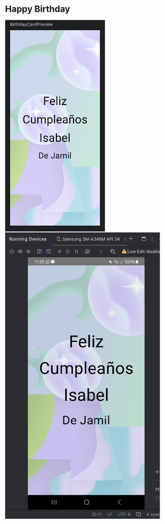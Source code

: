 # Happy Birthday

![vista previa](Captura%20de%20pantalla%202024-08-29%20232452.png)
![vista de ejecucion](Captura%20de%20pantalla%202024-08-29%20232538.png)
